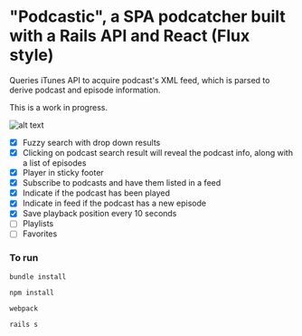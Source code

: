# "Podcastic", a SPA podcatcher built with a Rails API and React (Flux style)

Queries iTunes API to acquire podcast's XML feed, which is parsed to derive podcast and episode information.

This is a work in progress.

![alt text](https://res.cloudinary.com/loren/image/upload/v1454433389/podcastic_ymfuu8.jpg)

- [x] Fuzzy search with drop down results
- [x] Clicking on podcast search result will reveal the podcast info, along with a list of episodes
- [x] Player in sticky footer
- [x] Subscribe to podcasts and have them listed in a feed
- [x] Indicate if the podcast has been played
- [x] Indicate in feed if the podcast has a new episode
- [x] Save playback position every 10 seconds
- [ ] Playlists
- [ ] Favorites

### To run
`bundle install`

`npm install`

`webpack`

`rails s`
